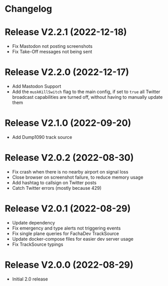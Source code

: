 # Changelog

# Release V2.2.1 (2022-12-18)

- Fix Mastodon not posting screenshots
- Fix Take-Off messages not being sent

# Release V2.2.0 (2022-12-17)

- Add Mastodon Support
- Add the `muskKillSwitch` flag to the main config, if set to `true` all Twitter broadcast capabilities are turned off,
  without having to manually update them

# Release V2.1.0 (2022-09-20)

- Add Dump1090 track source

# Release V2.0.2 (2022-08-30)

- Fix crash when there is no nearby airport on signal loss
- Close browser on screenshot failure, to reduce memory usage
- Add hashtag to callsign on Twitter posts
- Catch Twitter errors (mostly because 429)

# Release V2.0.1 (2022-08-29)

- Update dependency
- Fix emergency and type alerts not triggering events
- Fix single plane queries for FachaDev TrackSource
- Update docker-compose files for easier dev server usage
- Fix TrackSource typings

# Release V2.0.0 (2022-08-29)

- Initial 2.0 release
